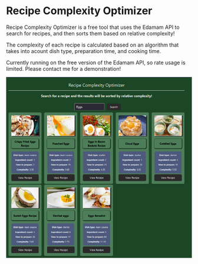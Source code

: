 # Recipe Complexity Optimizer

Recipe Complexity Optimizer is a free tool that uses the Edamam API to search for recipes, and then sorts them based on relative complexity!

The complexity of each recipe is calculated based on an algorithm that takes into acount dish type, preparation time, and cooking time.

Currently running on the free version of the Edamam API, so rate usage is limited. Please contact me for a demonstration!

![Recipe Complexity Optimizer Screenshot](src/images/readmeImage.PNG)